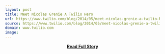 ```yaml
---
layout: post
title: Meet Nicolas Grenie A Twilio Hero
url: https://www.twilio.com/blog/2014/05/meet-nicolas-grenie-a-twilio-hero-nt.html
source: https://www.twilio.com/blog/2014/05/meet-nicolas-grenie-a-twilio-hero-nt.html
domain: www.twilio.com
image: 
---
```


<p></p>
<center><p><a href="https://www.twilio.com/blog/2014/05/meet-nicolas-grenie-a-twilio-hero-nt.html" style='padding:25px; font-sze:18px; font-weight: bold;'>Read Full Story</a></p></center>
